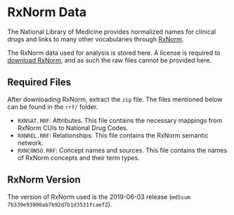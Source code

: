 # RxNorm Data

The National Library of Medicine provides normalized names for clinical drugs and links to many other vocabularies through [RxNorm](https://www.nlm.nih.gov/research/umls/rxnorm/).

The RxNorm data used for analysis is stored here. A license is required to [download RxNorm](https://www.nlm.nih.gov/research/umls/rxnorm/docs/rxnormfiles.html), and as such the raw files cannot be provided here.

## Required Files

After downloading RxNorm, extract the `zip` file. The files mentioned below can be found in the `rrf/` folder.

* `RXNSAT.RRF`: Attributes. This file contains the necessary mappings from RxNorm CUIs to National Drug Codes.
* `RXNREL.RRF`: Relationships. This file contains the RxNorm semantic network.
* `RXNCONSO.RRF`: Concept names and sources. This file contains the names of RxNorm concepts and their term types.

## RxNorm Version

The version of RxNorm used is the 2019-06-03 release (`md5sum 7b339e93900ab7b92d7b1d3531fcaef2`).
